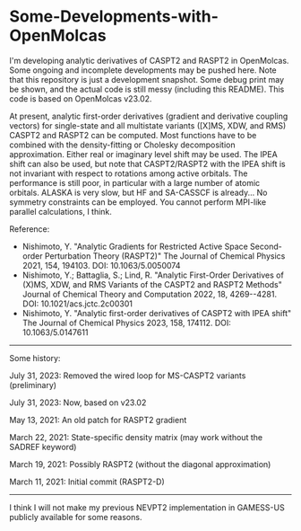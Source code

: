 # Some-Developments-with-OpenMolcas

I'm developing analytic derivatives of CASPT2 and RASPT2 in OpenMolcas. Some ongoing and incomplete developments may be pushed here. Note that this repository is just a development snapshot. Some debug print may be shown, and the actual code is still messy (including this README). This code is based on OpenMolcas v23.02.

At present, analytic first-order derivatives (gradient and derivative coupling vectors) for single-state and all multistate variants ([X]MS, XDW, and RMS) CASPT2 and RASPT2 can be computed. Most functions have to be combined with the density-fitting or Cholesky decomposition approximation. Either real or imaginary level shift may be used. The IPEA shift can also be used, but note that CASPT2/RASPT2 with the IPEA shift is not invariant with respect to rotations among active orbitals. The performance is still poor, in particular with a large number of atomic orbitals. ALASKA is very slow, but HF and SA-CASSCF is already... No symmetry constraints can be employed. You cannot perform MPI-like parallel calculations, I think.

Reference:

- Nishimoto, Y. "Analytic Gradients for Restricted Active Space Second-order Perturbation Theory (RASPT2)" The Journal of Chemical Physics 2021, 154, 194103. DOI: 10.1063/5.0050074
- Nishimoto, Y.; Battaglia, S.; Lind, R. "Analytic First-Order Derivatives of (X)MS, XDW, and RMS Variants of the CASPT2 and RASPT2 Methods" Journal of Chemical Theory and Computation 2022, 18, 4269--4281. DOI: 10.1021/acs.jctc.2c00301
- Nishimoto, Y. "Analytic first-order derivatives of CASPT2 with IPEA shift" The Journal of Chemical Physics 2023, 158, 174112. DOI: 10.1063/5.0147611

***

Some history:

July 31, 2023: Removed the wired loop for MS-CASPT2 variants (preliminary)

July 31, 2023: Now, based on v23.02

May 13, 2021: An old patch for RASPT2 gradient

March 22, 2021: State-specific density matrix (may work without the SADREF keyword)

March 19, 2021: Possibly RASPT2 (without the diagonal approximation)

March 11, 2021: Initial commit (RASPT2-D)

***

I think I will not make my previous NEVPT2 implementation in GAMESS-US publicly available for some reasons.
